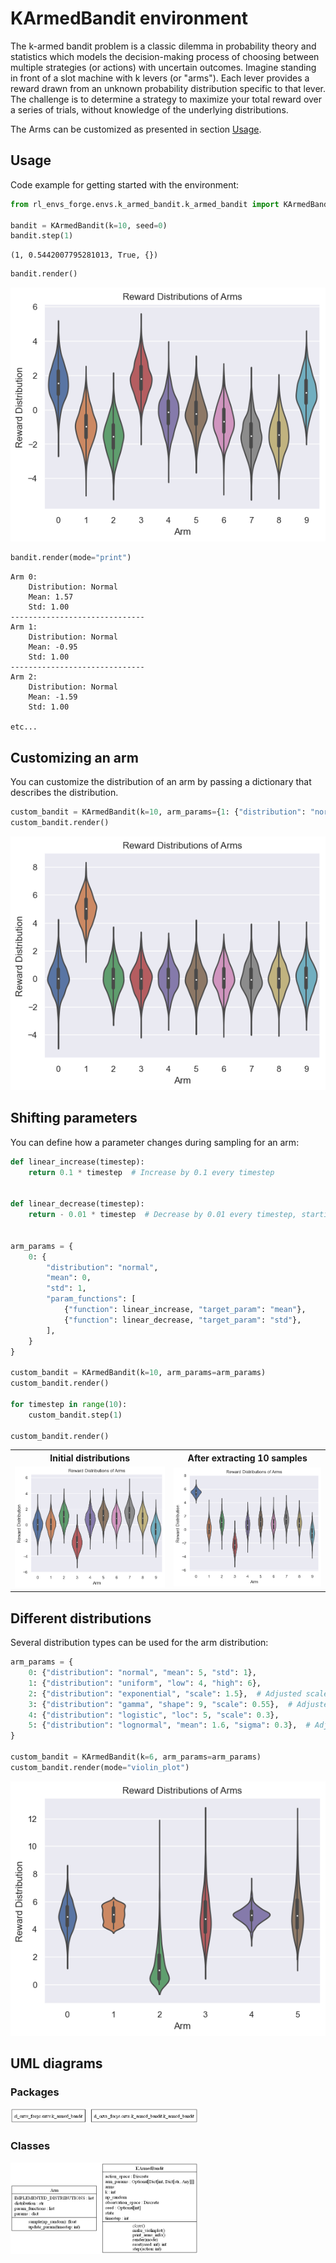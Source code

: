 # KArmedBandit environment 

The k-armed bandit problem is a classic dilemma in probability theory and statistics which models the decision-making process of choosing between multiple strategies (or actions) with uncertain outcomes. Imagine standing in front of a slot machine with k levers (or "arms"). Each lever provides a reward drawn from an unknown probability distribution specific to that lever. The challenge is to determine a strategy to maximize your total reward over a series of trials, without knowledge of the underlying distributions.

The Arms can be customized as presented in section [Usage](#usage).

## Usage

Code example for getting started with the environment:

```python
from rl_envs_forge.envs.k_armed_bandit.k_armed_bandit import KArmedBandit

bandit = KArmedBandit(k=10, seed=0)
bandit.step(1)
```

```output
(1, 0.5442007795281013, True, {})
```

```python
bandit.render()
```

![KArmedBandit render default](../../../docs/figures/k_armed_bandit/default.png)


```python
bandit.render(mode="print")
```

```output
Arm 0:
	Distribution: Normal
	Mean: 1.57
	Std: 1.00
------------------------------
Arm 1:
	Distribution: Normal
	Mean: -0.95
	Std: 1.00
------------------------------
Arm 2:
	Distribution: Normal
	Mean: -1.59
	Std: 1.00

etc...
```



## Customizing an arm
You can customize the distribution of an arm by passing a dictionary that describes the distribution.


```python
custom_bandit = KArmedBandit(k=10, arm_params={1: {"distribution": "normal", "mean": 5, "std": 1}})
custom_bandit.render()
```

![KArmedBandit render single_custom](../../../docs/figures/k_armed_bandit/single_custom.png)


## Shifting parameters
You can define how a parameter changes during sampling for an arm:

```python
def linear_increase(timestep):
    return 0.1 * timestep  # Increase by 0.1 every timestep


def linear_decrease(timestep):
    return - 0.01 * timestep  # Decrease by 0.01 every timestep, starting from 1


arm_params = {
    0: {
        "distribution": "normal",
        "mean": 0,
        "std": 1,
        "param_functions": [
            {"function": linear_increase, "target_param": "mean"},
            {"function": linear_decrease, "target_param": "std"},
        ],
    }
}

custom_bandit = KArmedBandit(k=10, arm_params=arm_params)
custom_bandit.render()

for timestep in range(10):
    custom_bandit.step(1)
    
custom_bandit.render()
```

<table>
<tr>
    <th colspan="1">Initial distributions</th>
    <th colspan="1">After extracting 10 samples</th>
</tr>
<tr>
<td>
<img src="../../../docs/figures/k_armed_bandit/changing_init.png" alt="changing_init 1" width="300">
</td>
<td>
<img src="../../../docs/figures/k_armed_bandit/changing_after.png" alt="changing_after 2" width="300">
</td>
</tr>

</table>

## Different distributions
Several distribution types can be used for the arm distribution:

```python
arm_params = {
    0: {"distribution": "normal", "mean": 5, "std": 1},
    1: {"distribution": "uniform", "low": 4, "high": 6},
    2: {"distribution": "exponential", "scale": 1.5},  # Adjusted scale for a mean closer to 5.
    3: {"distribution": "gamma", "shape": 9, "scale": 0.55},  # Adjusted to have a mean around 5.
    4: {"distribution": "logistic", "loc": 5, "scale": 0.3},
    5: {"distribution": "lognormal", "mean": 1.6, "sigma": 0.3},  # Adjusted for a mean close to 5.
}

custom_bandit = KArmedBandit(k=6, arm_params=arm_params)
custom_bandit.render(mode="violin_plot")
```

![KArmedBandit render different_distributions](../../../docs/figures/k_armed_bandit/different_distributions.png)

## UML diagrams

### Packages

<img src="../../../docs/diagrams/k_armed_bandit/packages_k_armed_bandit.png" alt="Pakages UML" width="300">

### Classes

<img src="../../../docs/diagrams/k_armed_bandit/classes_k_armed_bandit.png" alt="Pakages UML" width="300">
